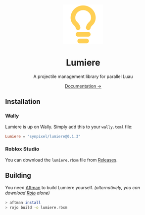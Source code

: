 <div align="center">
    <img src="docs/public/logo.svg" width="128" alt="Logo"/>
    <h1>Lumiere</h1>
    <p>A projectile management library for parallel Luau</p>
    <a href="https://synpixel.github.io/lumiere/">Documentation →</a>
</div>

## Installation

### Wally

Lumiere is up on Wally. Simply add this to your `wally.toml` file:

```toml
Lumiere = "synpixel/lumiere@0.1.3"
```

### Roblox Studio

You can download the `lumiere.rbxm` file from [Releases](https://github.com/synpixel/lumiere/releases).

## Building

You need [Aftman](https://github.com/LPGhatguy/aftman) to build Lumiere yourself. _(alternatively, you can download [Rojo](https://github.com/rojo-rbx/rojo) alone)_

```bash
> aftman install
> rojo build -o lumiere.rbxm
```
